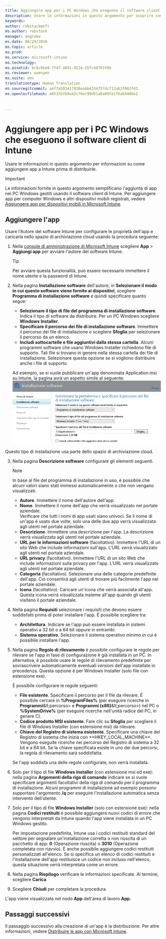 ```yaml
---
title: Aggiungere app per i PC Windows che eseguono il software client di Intune| Microsoft Intune
description: Usare le informazioni in questo argomento per scoprire come aggiungere app a Intune prima di distribuirle.
keywords: 
author: robstackmsft
ms.author: robstack
manager: angrobe
ms.date: 08/29/2016
ms.topic: article
ms.prod: 
ms.service: microsoft-intune
ms.technology: 
ms.assetid: bc8c8be9-7f4f-4891-9224-55fc40703f0b
ms.reviewer: owenyen
ms.suite: ems
translationtype: Human Translation
ms.sourcegitcommit: a4f7a503417938eabb4334757dcf12a63f082fd3
ms.openlocfilehash: e6537b7b0a42c76ec99d51a6a09fe1f6ab4400a1


---
```


# Aggiungere app per i PC Windows che eseguono il software client di Intune

Usare le informazioni in questo argomento per informazioni su come aggiungere app a Intune prima di distribuirle.

> [!IMPORTANT]
> Le informazioni fornite in questo argomento semplificano l'aggiunta di app nei PC Windows gestiti usando il software client di Intune. Per aggiungere app per computer Windows e altri dispositivi mobili registrati, vedere [Aggiungere app per dispositivi mobili in Microsoft Intune](add-apps-for-mobile-devices-in-microsoft-intune.md).


## Aggiungere l'app
Usare l'Autore del software Intune per configurare le proprietà dell'app e caricarla nello spazio di archiviazione cloud usando la procedura seguente:

1.  Nella [console di amministrazione di Microsoft Intune](https://manage.microsoft.com) scegliere **App** &gt; **Aggiungi app** per avviare l'autore del software Intune.

    > [!TIP]
    > Per avviare questa funzionalità, può essere necessario immettere il nome utente e la password di Intune.

2.  Nella pagina **Installazione software** dell'autore, in **Selezionare il modo in cui questo software viene fornito ai dispositivi**, scegliere **Programma di installazione software** e quindi specificare quanto segue:

    - **Selezionare il tipo di file del programma di installazione software**. Indica il tipo di software da distribuire. Per un PC Windows scegliere **Windows Installer**.
    - **Specificare il percorso dei file di installazione software**. Immettere il percorso dei file di installazione o scegliere **Sfoglia** per selezionare il percorso da un elenco.
    - **Includi sottocartelle e file aggiuntivi dalla stessa cartella**. Alcuni programmi software che usano Windows Installer richiedono file di supporto. Tali file si trovano in genere nella stessa cartella dei file di installazione. Selezionare questa opzione se si vogliono distribuire anche i file di supporto.

    Ad esempio, se si vuole pubblicare un'app denominata Application.msi su Intune, la pagina avrà un aspetto simile al seguente: ![Pagina di installazione del software dell'autore](./media/publisher-for-pc.png)

   Questo tipo di installazione usa parte dello spazio di archiviazione cloud.

3.  Nella pagina **Descrizione software** configurare gli elementi seguenti.

    > [!NOTE]
    > In base al file del programma di installazione in uso, è possibile che alcuni valori siano stati immessi automaticamente o che non vengano visualizzati.

    - **Autore**. Immettere il nome dell'autore dell'app.
    - **Nome**. Immettere il nome dell'app che verrà visualizzato nel portale aziendale.<br />Verificare che tutti i nomi di app usati siano univoci. Se il nome di un'app è usato due volte, solo una delle due app verrà visualizzata agli utenti nel portale aziendale.
    - **Descrizione**. Immettere una descrizione per l'app. La descrizione verrà visualizzata agli utenti nel portale aziendale.
    - **URL per le informazioni software** (facoltativo). Immettere l'URL di un sito Web che include informazioni sull'app. L'URL verrà visualizzato agli utenti nel portale aziendale.
    - **URL privacy** (facoltativo). Immettere l'URL di un sito Web che include informazioni sulla privacy per l'app. L'URL verrà visualizzato agli utenti nel portale aziendale.
    - **Categoria** (facoltativo). Selezionare una delle categorie predefinite dell'app. Ciò consentirà agli utenti di trovare più facilmente l'app nel portale aziendale.
    - **Icona** (facoltativo). Caricare un'icona che verrà associata all'app. Questa icona verrà visualizzata insieme all'app quando gli utenti visitano il portale aziendale.

4.  Nella pagina **Requisiti** selezionare i requisiti che devono essere soddisfatti prima di poter installare l'app. È possibile scegliere tra:

    - **Architettura**. Indicare se l'app può essere installata in sistemi operativi a 32 bit o a 64 bit oppure in entrambi.
    - **Sistema operativo**. Selezionare il sistema operativo minimo in cui è possibile installare l'app.

5.  Nella pagina **Regole di rilevamento** è possibile configurare le regole per rilevare se l'app in fase di configurazione è già installata in un PC. In alternativa, è possibile usare le regole di rilevamento predefinite per sovrascrivere automaticamente eventuali versioni dell'app installate in precedenza. Questa opzione è per Windows Installer (solo file con estensione exe).

    È possibile configurare le regole seguenti:
    - **File esistente**. Specificare il percorso per il file da rilevare. È possibile cercare in **%ProgramFiles%** (per eseguire ricerche in **Programmi**\&lt;percorso&gt; e **Programmi (x86)**\&lt;percorso&gt;) nel PC o **%SystemDrive%** (per eseguire ricerche nell'unità radice del PC, in genere C).
    - **Codice prodotto MSI esistente**. Fare clic su **Sfoglia** per scegliere il file di Windows Installer (con estensione msi) da rilevare.
    - **Chiave del Registro di sistema esistente**. Specificare una chiave del Registro di sistema che inizia con **HKEY_LOCAL_MACHINE\**. Vengono eseguite ricerche nei percorso del Registro di sistema a 32 bit e a 64 bit. Se la chiave specificata esiste in uno dei due percorsi, la regola di rilevamento sarà soddisfatta.

    Se l'app soddisfa una delle regole configurate, non verrà installata.

6.  Solo per il tipo di file **Windows Installer** (con estensione msi ed exe): nella pagina **Argomenti della riga di comando** indicare se si vuole specificare argomenti facoltativi della riga di comando per il programma di installazione. Alcuni programmi di installazione ad esempio possono supportare l'argomento **/q** per eseguire l'installazione automatica senza intervento dell'utente.

7.  Solo per il tipo di file **Windows Installer** (solo con estensione exe): nella pagina **Codici restituiti** è possibile aggiungere nuovi codici di errore che vengono interpretati da Intune quando l'app viene installata in un PC Windows gestito.

    Per impostazione predefinita, Intune usa i codici restituiti standard del settore per segnalare un'installazione corretta o non riuscita di un pacchetto di app: **0** (Operazione riuscita) o **3010** (Operazione completata con riavvio). È anche possibile aggiungere codici restituiti personalizzati all'elenco. Se si specifica un elenco di codici restituiti e l'installazione dell'app restituisce un codice non incluso nell'elenco, questa situazione verrà interpretata come un errore.

8.  Nella pagina **Riepilogo** verificare le informazioni specificate. Al termine, scegliere **Carica**.

9. Scegliere **Chiudi** per completare la procedura.

L'app viene visualizzata nel nodo **App** dell'area di lavoro **App**.

## Passaggi successivi

Il passaggio successivo alla creazione di un'app è la distribuzione. Per altre informazioni, vedere [Distribuire le app con Microsoft Intune](deploy-apps.md).



<!--HONumber=Oct16_HO4-->


